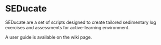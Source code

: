 # SEDucate

SEDucate are a set of scripts designed to create tailored sedimentary log exercises and assessments for active-learning environment. 

A user guide is available on the wiki page.
 